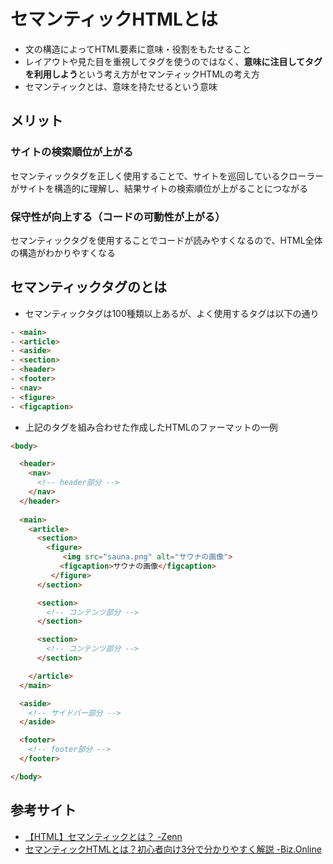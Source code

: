 # セマンティックHTMLとは
- 文の構造によってHTML要素に意味・役割をもたせること
- レイアウトや見た目を重視してタグを使うのではなく、**意味に注目してタグを利用しよう**という考え方がセマンティックHTMLの考え方
- セマンティックとは、意味を持たせるという意味

## メリット
### サイトの検索順位が上がる
セマンティックタグを正しく使用することで、サイトを巡回しているクローラーがサイトを構造的に理解し、結果サイトの検索順位が上がることにつながる
  
### 保守性が向上する（コードの可動性が上がる）
セマンティックタグを使用することでコードが読みやすくなるので、HTML全体の構造がわかりやすくなる
  
## セマンティックタグのとは
- セマンティックタグは100種類以上あるが、よく使用するタグは以下の通り
```html
- <main>
- <article>
- <aside>
- <section>
- <header>
- <footer>
- <nav>
- <figure>
- <figcaption>
```  
  
- 上記のタグを組み合わせた作成したHTMLのファーマットの一例
```html
<body>

  <header>
    <nav>
      <!-- header部分 -->
    </nav>
  </header>
  
  <main> 
    <article>
      <section>
	    <figure>
  　        <img src="sauna.png" alt="サウナの画像">
  　　　    <figcaption>サウナの画像</figcaption>
         </figure>
      </section>

      <section>
        <!-- コンテンツ部分 -->
      </section>

      <section>
        <!-- コンテンツ部分 -->
      </section>

    </article>
  </main>

  <aside>
    <!-- サイドバー部分 -->
  </aside>

  <footer>
    <!-- footer部分 -->
  </footer>

</body>
```  
  
## 参考サイト
- [【HTML】セマンティックとは？ -Zenn ](https://zenn.dev/simizunomoto/articles/792b0988039496) 
- [セマンティックHTMLとは？初心者向け3分で分かりやすく解説 -Biz.Online ](https://it-biz.online/web-design/semantic-html/)  
  